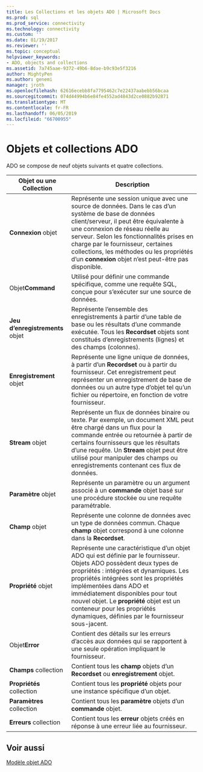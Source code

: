 ```yaml
---
title: Les Collections et les objets ADO | Microsoft Docs
ms.prod: sql
ms.prod_service: connectivity
ms.technology: connectivity
ms.custom: ''
ms.date: 01/19/2017
ms.reviewer: ''
ms.topic: conceptual
helpviewer_keywords:
- ADO, objects and collections
ms.assetid: 7a745aae-9372-49b6-8dae-b9c93e5f3216
author: MightyPen
ms.author: genemi
manager: jroth
ms.openlocfilehash: 62616ecebb8fa7795462c7e22437aabebb56bcaa
ms.sourcegitcommit: 074d44994b6e84fe4552ad4843d2ce0882b92871
ms.translationtype: MT
ms.contentlocale: fr-FR
ms.lasthandoff: 06/05/2019
ms.locfileid: "66700955"
---
```

# <a name="ado-objects-and-collections"></a>Objets et collections ADO
ADO se compose de neuf objets suivants et quatre collections.  
  
|Objet ou une Collection|Description|  
|--------------------------|-----------------|  
|**Connexion** objet|Représente une session unique avec une source de données. Dans le cas d’un système de base de données client/serveur, il peut être équivalente à une connexion de réseau réelle au serveur. Selon les fonctionnalités prises en charge par le fournisseur, certaines collections, les méthodes ou les propriétés d’un **connexion** objet n’est peut-être pas disponible.|  
|Objet**Command**|Utilisé pour définir une commande spécifique, comme une requête SQL, conçue pour s’exécuter sur une source de données.|  
|**Jeu d’enregistrements** objet|Représente l’ensemble des enregistrements à partir d’une table de base ou les résultats d’une commande exécutée. Tous les **Recordset** objets sont constitués d’enregistrements (lignes) et des champs (colonnes).|  
|**Enregistrement** objet|Représente une ligne unique de données, à partir d’un **Recordset** ou à partir du fournisseur. Cet enregistrement peut représenter un enregistrement de base de données ou un autre type d’objet tel qu’un fichier ou répertoire, en fonction de votre fournisseur.|  
|**Stream** objet|Représente un flux de données binaire ou texte. Par exemple, un document XML peut être chargé dans un flux pour la commande entrée ou retournée à partir de certains fournisseurs que les résultats d’une requête. Un **Stream** objet peut être utilisé pour manipuler des champs ou enregistrements contenant ces flux de données.|  
|**Paramètre** objet|Représente un paramètre ou un argument associé à un **commande** objet basé sur une procédure stockée ou une requête paramétrable.|  
|**Champ** objet|Représente une colonne de données avec un type de données commun. Chaque **champ** objet correspond à une colonne dans la **Recordset**.|  
|**Propriété** objet|Représente une caractéristique d’un objet ADO qui est définie par le fournisseur. Objets ADO possèdent deux types de propriétés : intégrées et dynamiques. Les propriétés intégrées sont les propriétés implémentées dans ADO et immédiatement disponibles pour tout nouvel objet. Le **propriété** objet est un conteneur pour les propriétés dynamiques, définies par le fournisseur sous-jacent.|  
|Objet**Error**|Contient des détails sur les erreurs d’accès aux données qui se rapportent à une seule opération impliquant le fournisseur.|  
|**Champs** collection|Contient tous les **champ** objets d’un **Recordset** ou **enregistrement** objet.|  
|**Propriétés** collection|Contient tous les **propriété** objets pour une instance spécifique d’un objet.|  
|**Paramètres** collection|Contient tous les **paramètre** objets d’un **commande** objet.|  
|**Erreurs** collection|Contient tous les **erreur** objets créés en réponse à une erreur liée au fournisseur.|  
  
## <a name="see-also"></a>Voir aussi  
 [Modèle objet ADO](../../../ado/reference/ado-api/ado-object-model.md)
